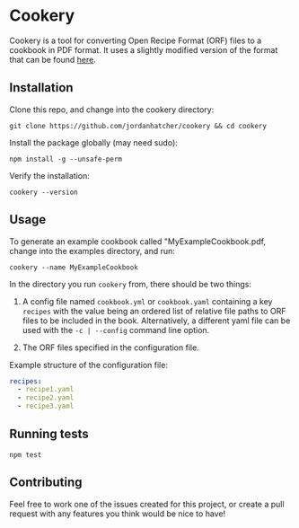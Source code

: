 # Cookery

Cookery is a tool for converting Open Recipe Format (ORF) files to a cookbook
in PDF format. It uses a slightly modified version of the format that can be
found [here](https://github.com/jordanhatcher/openrecipeformat).

## Installation
Clone this repo, and change into the cookery directory:

`git clone https://github.com/jordanhatcher/cookery && cd cookery`

Install the package globally (may need sudo):

`npm install -g --unsafe-perm`

Verify the installation:

`cookery --version`

## Usage

To generate an example cookbook called "MyExampleCookbook.pdf,
change into the examples directory, and run:

`cookery --name MyExampleCookbook`

In the directory you run `cookery` from, there should be two things:
1. A config file named `cookbook.yml` or `cookbook.yaml` containing a key `recipes` with the value
being an ordered list of relative file paths to ORF files to be included in
the book. Alternatively, a different yaml file can be used with the `-c | --config` command
line option.

2. The ORF files specified in the configuration file.

Example structure of the configuration file:
```yaml
recipes:
  - recipe1.yaml
  - recipe2.yaml
  - recipe3.yaml
```

## Running tests
`npm test`

## Contributing

Feel free to work one of the issues created for this project, or create a pull
request with any features you think would be nice to have!
